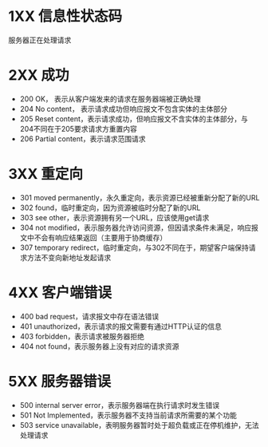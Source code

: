 # 1XX 信息性状态码
服务器正在处理请求

# 2XX 成功
+ 200 OK， 表示从客户端发来的请求在服务器端被正确处理
+ 204 No content， 表示请求成功但响应报文不包含实体的主体部分
+ 205 Reset content，表示请求成功，但响应报文不含实体的主体部分，与204不同在于205要求请求方重置内容
+ 206 Partial content，表示请求范围请求

# 3XX 重定向
+ 301 moved permanently，永久重定向，表示资源已经被重新分配了新的URL
+ 302 found，临时重定向，因为资源被临时分配了新的URL
+ 303 see other，表示资源拥有另一个URL，应该使用get请求
+ 304 not modified，表示服务器允许访问资源，但因请求条件未满足，响应报文中不会有响应结果返回（主要用于协商缓存）
+ 307 temporary redirect，临时重定向，与302不同在于，期望客户端保持请求方法不变向新地址发起请求

# 4XX 客户端错误
+ 400 bad request，请求报文中存在语法错误
+ 401 unauthorized，表示请求的报文需要有通过HTTP认证的信息
+ 403 forbidden，表示请求被服务器拒绝
+ 404 not found，表示服务器上没有对应的请求资源

# 5XX 服务器错误
+ 500 internal server error，表示服务器端在执行请求时发生错误
+ 501 Not Implemented，表示服务器不支持当前请求所需要的某个功能
+ 503 service unavailable，表明服务器暂时处于超负载或正在停机维护，无法处理请求